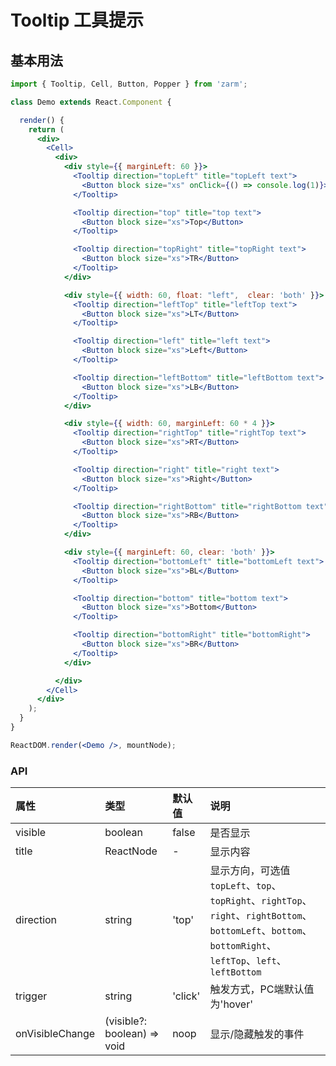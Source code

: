 # Tooltip 工具提示

## 基本用法
```jsx
import { Tooltip, Cell, Button, Popper } from 'zarm';

class Demo extends React.Component {

  render() {
    return (
      <div>
        <Cell>
          <div>
            <div style={{ marginLeft: 60 }}>
              <Tooltip direction="topLeft" title="topLeft text">
                <Button block size="xs" onClick={() => console.log(1)}>TL</Button>
              </Tooltip>

              <Tooltip direction="top" title="top text">
                <Button block size="xs">Top</Button>
              </Tooltip>

              <Tooltip direction="topRight" title="topRight text">
                <Button block size="xs">TR</Button>
              </Tooltip>
            </div>

            <div style={{ width: 60, float: "left",  clear: 'both' }}>
              <Tooltip direction="leftTop" title="leftTop text">
                <Button block size="xs">LT</Button>
              </Tooltip>

              <Tooltip direction="left" title="left text">
                <Button block size="xs">Left</Button>
              </Tooltip>

              <Tooltip direction="leftBottom" title="leftBottom text">
                <Button block size="xs">LB</Button>
              </Tooltip>
            </div>

            <div style={{ width: 60, marginLeft: 60 * 4 }}>
              <Tooltip direction="rightTop" title="rightTop text">
                <Button block size="xs">RT</Button>
              </Tooltip>

              <Tooltip direction="right" title="right text">
                <Button block size="xs">Right</Button>
              </Tooltip>

              <Tooltip direction="rightBottom" title="rightBottom text">
                <Button block size="xs">RB</Button>
              </Tooltip>
            </div>

            <div style={{ marginLeft: 60, clear: 'both' }}>
              <Tooltip direction="bottomLeft" title="bottomLeft text">
                <Button block size="xs">BL</Button>
              </Tooltip>

              <Tooltip direction="bottom" title="bottom text">
                <Button block size="xs">Bottom</Button>
              </Tooltip>

              <Tooltip direction="bottomRight" title="bottomRight">
                <Button block size="xs">BR</Button>
              </Tooltip>
            </div>

          </div>
        </Cell>
      </div>
    );
  }
}

ReactDOM.render(<Demo />, mountNode);
```


### API
| 属性 | 类型 | 默认值 | 说明 |
| :--- | :--- | :--- | :--- |
| visible | boolean | false | 是否显示 |
| title | ReactNode | - | 显示内容 |
| direction | string | 'top' | 显示方向，可选值 `topLeft`、`top`、`topRight`、`rightTop`、`right`、`rightBottom`、`bottomLeft`、`bottom`、`bottomRight`、`leftTop`、`left`、`leftBottom` |
| trigger | string | 'click' | 触发方式，PC端默认值为'hover' |
| onVisibleChange | (visible?: boolean) => void | noop | 显示/隐藏触发的事件 |
